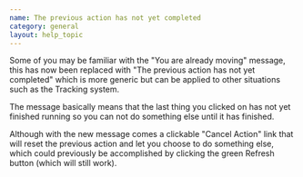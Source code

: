 ```yaml
---
name: The previous action has not yet completed
category: general
layout: help_topic
---
```

Some of you may be familiar with the "You are already moving" message, this has now been replaced with "The previous action has not yet completed" which is more generic but can be applied to other situations such as the Tracking system.

The message basically means that the last thing you clicked on has not yet finished running so you can not do something else until it has finished.

Although with the new message comes a clickable "Cancel Action" link that will reset the previous action and let you choose to do something else, which could previously be accomplished by clicking the green Refresh button (which will still work).